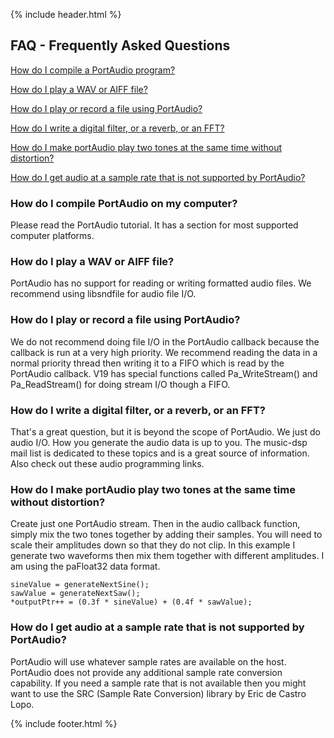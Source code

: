 {% include header.html %}

## FAQ - Frequently Asked Questions

[How do I compile a PortAudio program?](#how-do-i-compile-portaudio-on-my-computer)

[How do I play a WAV or AIFF file?](#how-do-i-play-a-wav-or-aiff-file)

[How do I play or record a file using PortAudio?](#how-do-i-play-or-record-a-file-using-portaudio)

[How do I write a digital filter, or a reverb, or an FFT?](#how-do-i-write-a-digital-filter-or-a-reverb-or-an-fft)

[How do I make portAudio play two tones at the same time without distortion?](#how-do-i-make-portaudio-play-two-tones-at-the-same-time-without-distortion)

[How do I get audio at a sample rate that is not supported by PortAudio?](#how-do-i-get-audio-at-a-sample-rate-that-is-not-supported-by-portaudio)

### How do I compile PortAudio on my computer?

Please read the PortAudio tutorial. It has a section for most supported computer platforms.

### How do I play a WAV or AIFF file?

PortAudio has no support for reading or writing formatted audio files. We recommend using libsndfile for audio file I/O.

### How do I play or record a file using PortAudio?

We do not recommend doing file I/O in the PortAudio callback because the callback is run at a very high priority.
We recommend reading the data in a normal priority thread then writing it to a FIFO which is read by the PortAudio callback.
V19 has special functions called Pa_WriteStream() and Pa_ReadStream() for doing stream I/O though a FIFO.

### How do I write a digital filter, or a reverb, or an FFT?

That's a great question, but it is beyond the scope of PortAudio.
We just do audio I/O. How you generate the audio data is up to you.
The music-dsp mail list is dedicated to these topics and is a great source of information.
Also check out these audio programming links.

### How do I make portAudio play two tones at the same time without distortion?

Create just one PortAudio stream. Then in the audio callback function, simply mix the two tones together by adding their samples.
You will need to scale their amplitudes down so that they do not clip.
In this example I generate two waveforms then mix them together with different amplitudes.
I am using the paFloat32 data format.

    sineValue = generateNextSine();
    sawValue = generateNextSaw();
    *outputPtr++ = (0.3f * sineValue) + (0.4f * sawValue);
    
### How do I get audio at a sample rate that is not supported by PortAudio?

PortAudio will use whatever sample rates are available on the host.
PortAudio does not provide any additional sample rate conversion capability.
If you need a sample rate that is not available then you might want to use the SRC (Sample Rate Conversion) library by Eric de Castro Lopo.

{% include footer.html %}
